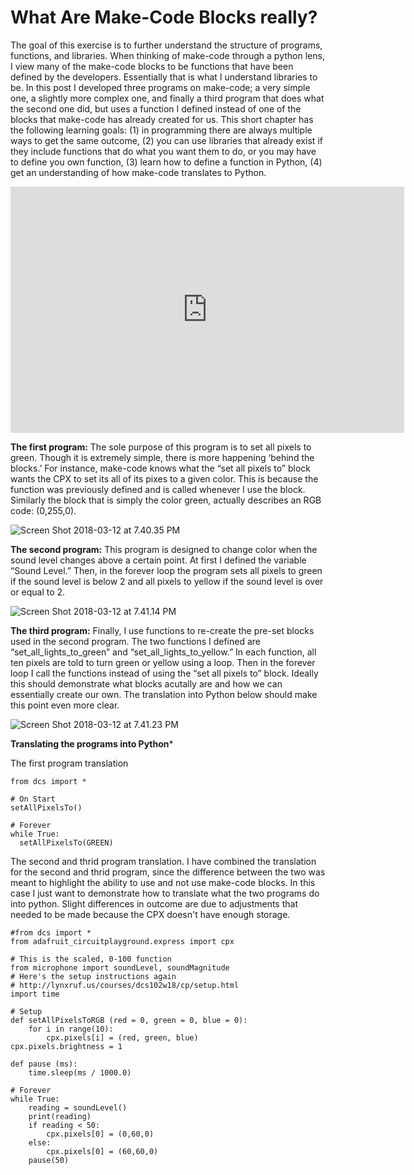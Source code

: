 # What Are Make-Code Blocks really?

The goal of this exercise is to further understand the structure of programs, functions, and libraries. When thinking of make-code through a python lens, I view many of the make-code blocks to be functions that have been defined by the developers. Essentially that is what I understand libraries to be. In this post I developed three programs on make-code; a very simple one, a slightly more complex one, and finally a third program that does what the second one did, but uses a function I defined instead of one of the blocks that make-code has already created for us. This short chapter has the following learning goals: (1) in programming there are always multiple ways to get the same outcome, (2) you can use libraries that already exist if they include functions that do what you want them to do, or you may have to define you own function, (3) learn how to define a function in Python, (4) get an understanding of how make-code translates to Python.  

<iframe width="630" height="394" src="https://www.useloom.com/embed/584f5cd91f7446f0982205de1d86ae24" frameborder="0" webkitallowfullscreen mozallowfullscreen allowfullscreen></iframe>

**The first program:**  The sole purpose of this program is to set all pixels to green. Though it is extremely simple, there is more happening ‘behind the blocks.’ For instance, make-code knows what the “set all pixels to” block wants the CPX to set its all of its pixes to a given color. This is because the function was previously defined and is called whenever I use the block. Similarly the block that is simply the color green, actually describes an RGB code: (0,255,0).

![Screen Shot 2018-03-12 at 7.40.35 PM](https://dcs102dot.files.wordpress.com/2018/03/screen-shot-2018-03-12-at-7-40-35-pm.png?w=248&h=279)

**The second program:**  This program is designed to change color when the sound level changes above a certain point. At first I defined the variable “Sound Level.” Then, in the forever loop the program sets all pixels to green if the sound level is below 2 and all pixels to yellow if the sound level is over or equal to 2.

![Screen Shot 2018-03-12 at 7.41.14 PM](https://dcs102dot.files.wordpress.com/2018/03/screen-shot-2018-03-12-at-7-41-14-pm.png?w=306&h=395)

**The third program:**  Finally, I use functions to re-create the pre-set blocks used in the second program. The two functions I defined are “set\_all\_lights\_to\_green” and “set\_all\_lights\_to\_yellow.” In each function, all ten pixels are told to turn green or yellow using a loop. Then in the forever loop I call the functions instead of using the “set all pixels to” block. Ideally this should demonstrate what blocks acutally are and how we can essentially create our own. The translation into Python below should make this point even more clear. 

![Screen Shot 2018-03-12 at 7.41.23 PM](https://dcs102dot.files.wordpress.com/2018/03/screen-shot-2018-03-12-at-7-41-23-pm.png?w=425&h=299)

**Translating the programs into Python***

The first program translation
```
from dcs import *

# On Start
setAllPixelsTo()

# Forever
while True:
  setAllPixelsTo(GREEN)
```

The second and thrid program translation. I have combined the translation for the second and thrid program, since the difference between the two was meant to highlight the ability to use and not use make-code blocks. In this case I just want to demonstrate how to translate what the two programs do into python. Slight differences in outcome are due to adjustments that needed to be made because the CPX doesn't have enough storage. 

```
#from dcs import *
from adafruit_circuitplayground.express import cpx

# This is the scaled, 0-100 function
from microphone import soundLevel, soundMagnitude
# Here's the setup instructions again
# http://lynxruf.us/courses/dcs102w18/cp/setup.html
import time

# Setup
def setAllPixelsToRGB (red = 0, green = 0, blue = 0):
    for i in range(10):
        cpx.pixels[i] = (red, green, blue)
cpx.pixels.brightness = 1

def pause (ms):
    time.sleep(ms / 1000.0)
    
# Forever
while True:
    reading = soundLevel()
    print(reading)
    if reading < 50:
        cpx.pixels[0] = (0,60,0)
    else:
        cpx.pixels[0] = (60,60,0)
    pause(50)
```

